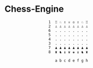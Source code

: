 # Chess-Engine



                        1  ♖ ♘ ♗ ♕ ♔ ♗ ♘ ♖
                        2  ♙ ♙ ♙ ♙ ♙ ♙ ♙ ♙
                        6  . . . . . . . .
                        5  . . . . . . . .
                        4  . . . . . . . .
                        3  . . . . . . . .
                        7  ♟︎ ♟︎ ♟︎ ♟︎ ♟︎ ♟︎ ♟︎ ♟︎
                        8  ♜ ♞ ♝ ♛ ♚ ♝ ♞ ♜

                           a b c d e f g h